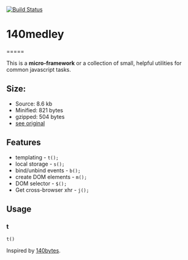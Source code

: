 [![Build Status](https://travis-ci.org/frkr/140medley.png)](https://travis-ci.org/frkr/140medley/)

# 140medley
=====

This is a **micro-framework** or a collection of small, helpful utilities for common javascript tasks.

## Size:
* Source:  8.6 kb
* Minified: 821 bytes
* gzipped: 504 bytes
* [see original][honza]

## Features
* templating - `t();`
* local storage - `s();`
* bind/unbind events - `b();`
* create DOM elements - `m();`
* DOM selector - `$();`
* Get cross-browser xhr - `j();`

## Usage

### t
```
t()
```

Inspired by [140bytes][bytes].

[bytes]: https://gist.github.com/962807
[honza]: https://github.com/honza/140medley